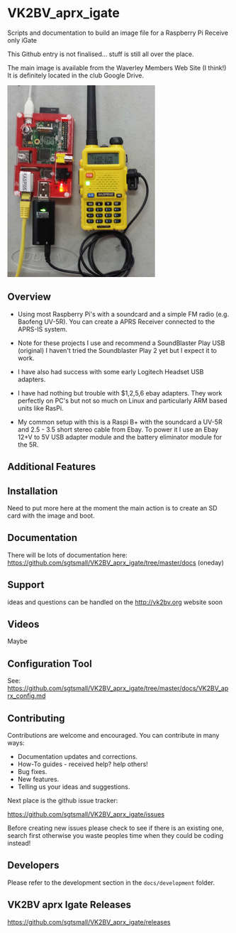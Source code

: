# VK2BV_aprx_igate
Scripts and documentation to build an image file for a Raspberry Pi Receive only iGate

This Github entry is not finalised... stuff is still all over the place.

The main image is available from the Waverley Members Web Site (I think!) It is definitely located in the club Google Drive.

![alt text](https://github.com/sgtsmall/VK2BV_aprx_Igate/blob/master/docs/VK2BVAPRXiGate1.png "Simple Build of iGate")

## Overview
*   Using most Raspberry Pi's with a soundcard and a simple FM radio (e.g. Baofeng UV-5R). You can create a APRS Receiver connected to the APRS-IS system.

*   Note for these projects I use and recommend a SoundBlaster Play USB (original) I haven't tried the Soundblaster Play 2 yet but I expect it to work.
*   I have also had success with some early Logitech Headset USB adapters.
*   I have had nothing but trouble with $1,2,5,6 ebay adapters. They work perfectly on PC's but not so much on Linux and particularly ARM based units like RasPi.

*   My common setup with this is a Raspi B+ with  the soundcard a UV-5R and 2.5 - 3.5 short stereo cable from Ebay. To power it I use an Ebay 12+V to 5V USB adapter module and the battery eliminator module for the 5R.

    
## Additional Features


## Installation

Need to put more here at the moment the main action is to create an SD card with the image and boot.

## Documentation

There will be lots of documentation here: https://github.com/sgtsmall/VK2BV_aprx_igate/tree/master/docs (oneday)

## Support

ideas and questions can be handled on the http://vk2bv.org website soon

## Videos

Maybe 

## Configuration Tool

See: https://github.com/sgtsmall/VK2BV_aprx_igate/tree/master/docs/VK2BV_aprx_config.md

## Contributing

Contributions are welcome and encouraged.  You can contribute in many ways:

* Documentation updates and corrections.
* How-To guides - received help?  help others!
* Bug fixes.
* New features.
* Telling us your ideas and suggestions.

Next place is the github issue tracker:

https://github.com/sgtsmall/VK2BV_aprx_igate/issues

Before creating new issues please check to see if there is an existing one, search first otherwise you waste peoples time when they could be coding instead!

## Developers

Please refer to the development section in the `docs/development` folder.


## VK2BV aprx Igate Releases
https://github.com/sgtsmall/VK2BV_aprx_igate/releases


